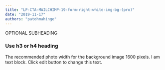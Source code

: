 ```yaml
---
title: "LP-CTA-MAILCHIMP-19-form-right-white-img-bg-(pro)"
date: "2019-11-17"
authors: "patohmahinge"
---
```


OPTIONAL SUBHEADING

### Use h3 or h4 heading

The recommended photo width for the background image 1600 pixels. I am text block. Click edit button to change this text.
